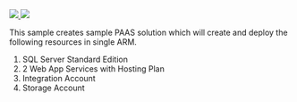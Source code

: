 <a href="https://azuredeploy.net/?repository=https://github.com/kamalhafsa/Hello-ARMSWORLD/blob/master/appserviceplan/AzureDeploy.json" target="_blank">
    <img src="http://azuredeploy.net/deploybutton.png"/>
</a>

<a href="http://armviz.io/#/?load=https://github.com/kamalhafsa/Hello-ARMSWORLD/blob/master/appserviceplan/AzureDeploy.json" target="_blank">
	<img src="http://armviz.io/visualizebutton.png"/>
</a>

This sample creates sample PAAS solution which will create and deploy the following resources in single ARM.

1.	SQL Server Standard Edition
2.	2 Web App Services with Hosting Plan
3.	Integration Account
4.  Storage Account

